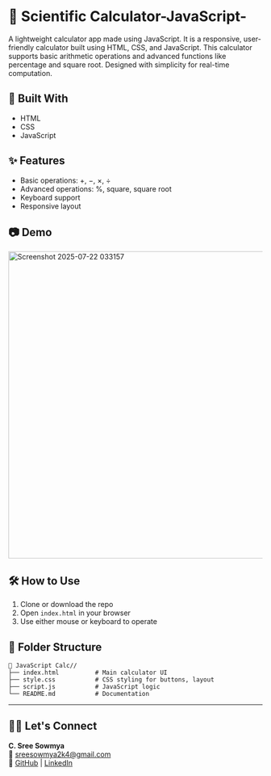 # 🧮 Scientific Calculator-JavaScript-

A lightweight calculator app made using JavaScript. It is a responsive, user-friendly calculator built using HTML, CSS, and JavaScript. This calculator supports basic arithmetic operations and advanced functions like percentage and square root. Designed with simplicity for real-time computation.

## 🔧 Built With
- HTML
- CSS
- JavaScript

## ✨ Features
- Basic operations: +, −, ×, ÷
- Advanced operations: %, square, square root
- Keyboard support
- Responsive layout

## 📷 Demo
<img width="1208" height="608" alt="Screenshot 2025-07-22 033157" src="https://github.com/user-attachments/assets/87ded73e-29a1-4889-85c2-825afd2826b5" />


## 🛠️ How to Use
1. Clone or download the repo
2. Open `index.html` in your browser
3. Use either mouse or keyboard to operate


## 📁 Folder Structure

```
📁 JavaScript Calc//
├── index.html          # Main calculator UI
├── style.css           # CSS styling for buttons, layout
├── script.js           # JavaScript logic
└── README.md           # Documentation
```

---
## 🙋‍♀️ Let's Connect

**C. Sree Sowmya**  
📧 sreesowmya2k4@gmail.com  
🔗 [GitHub](https://github.com/SreeSowmya2004) | [LinkedIn](https://linkedin.com/in/sree-sowmya-0b6742283)





